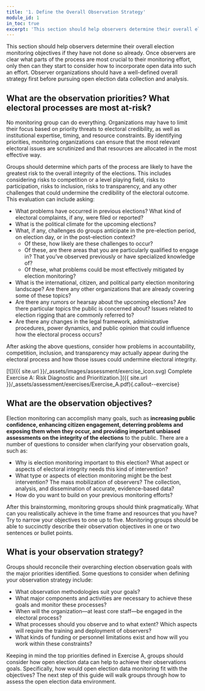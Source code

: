 ```yaml
---
title: '1. Define the Overall Observation Strategy'
module_id: 1
in_toc: true
excerpt: 'This section should help observers determine their overall election monitoring objectives if they have not done so already. Once observers are clear what parts of the process are most crucial to their monitoring effort, only then can they start to consider how to incorporate open data into such an effort. Observer organizations should have a well-defined overall strategy first before pursuing open election data collection and analysis.'
---
```


This section should help observers determine their overall election monitoring objectives if they have not done so already. Once observers are clear what parts of the process are most crucial to their monitoring effort, only then can they start to consider how to incorporate open data into such an effort. Observer organizations should have a well-defined overall strategy first before pursuing open election data collection and analysis.

## What are the observation priorities? What electoral processes are most at-risk?

No monitoring group can do everything. Organizations may have to limit their focus based on priority threats to electoral credibility, as well as institutional expertise, timing, and resource constraints. By identifying priorities, monitoring organizations can ensure that the most relevant electoral issues are scrutinized and that resources are allocated in the most effective way.

Groups should determine which parts of the process are likely to have the greatest risk to the overall integrity of the elections. This includes considering risks to competition or a level playing field, risks to participation, risks to inclusion, risks to transparency, and any other challenges that could undermine the credibility of the electoral outcome. This evaluation can include asking:

- What problems have occurred in previous elections? What kind of electoral complaints, if any, were filed or reported?
- What is the political climate for the upcoming elections?
- What, if any, challenges do groups anticipate in the pre-election period, on election day, or in the post-election context?
  - Of these, how likely are these challenges to occur?
  - Of these, are there areas that you are particularly qualified to engage in? That you’ve observed previously or have specialized knowledge of?
  - Of these, what problems could be most effectively mitigated by election monitoring?
- What is the international, citizen, and political party election monitoring landscape? Are there any other organizations that are already covering some of these topics?
- Are there any rumors or hearsay about the upcoming elections? Are there particular topics the public is concerned about? Issues related to election rigging that are commonly referred to?
- Are there any changes in the legal framework, administrative procedures, power dynamics, and public opinion that could influence how the electoral process occurs?

After asking the above questions, consider how problems in accountability, competition, inclusion, and transparency may actually appear during the electoral process and how those issues could undermine electoral integrity.

[![]({{ site.url }}/\_assets/images/assessment/exercise_icon.svg) Complete Exercise A: Risk Diagnostic and Prioritization.]({{ site.url }}/\_assets/assessment/exercises/Exercise_A.pdf){.callout--exercise}

## What are the observation objectives?

Election monitoring can accomplish many goals, such as **increasing public confidence, enhancing citizen engagement, deterring problems and exposing them when they occur, and providing important unbiased assessments on the integrity of the elections** to the public. There are a number of questions to consider when clarifying your observation goals, such as:

- Why is election monitoring important to this election? What aspect or aspects of electoral integrity needs this kind of intervention?
- What type or aspects of election monitoring might be the best intervention? The mass mobilization of observers? The collection, analysis, and dissemination of accurate, evidence-based data?
- How do you want to build on your previous monitoring efforts?

After this brainstorming, monitoring groups should think pragmatically. What can you realistically achieve in the time frame and resources that you have? Try to narrow your objectives to one up to five. Monitoring groups should be able to succinctly describe their observation objectives in one or two sentences or bullet points.

## What is your observation strategy?

Groups should reconcile their overarching election observation goals with the major priorities identified. Some questions to consider when defining your observation strategy include:

- What observation methodologies suit your goals?
- What major components and activities are necessary to achieve these goals and monitor these processes?
- When will the organization—at least core staff—be engaged in the electoral process?
- What processes should you observe and to what extent? Which aspects will require the training and deployment of observers?
- What kinds of funding or personnel limitations exist and how will you work within these constraints?

Keeping in mind the top priorities defined in Exercise A, groups should consider how open election data can help to achieve their observations goals. Specifically, how would open election data monitoring fit with the objectives? The next step of this guide will walk groups through how to assess the open election data environment.
